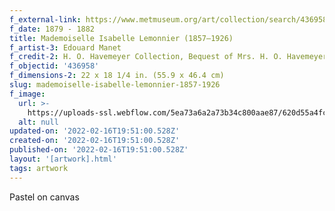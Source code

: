```yaml
---
f_external-link: https://www.metmuseum.org/art/collection/search/436958
f_date: 1879 - 1882
title: Mademoiselle Isabelle Lemonnier (1857–1926)
f_artist-3: Edouard Manet
f_credit-2: H. O. Havemeyer Collection, Bequest of Mrs. H. O. Havemeyer, 1929
f_objectid: '436958'
f_dimensions-2: 22 x 18 1/4 in. (55.9 x 46.4 cm)
slug: mademoiselle-isabelle-lemonnier-1857-1926
f_image:
  url: >-
    https://uploads-ssl.webflow.com/5ea73a6a2a73b34c800aae87/620d55a4fcfd25e6c46242b3_DT241927.jpeg
  alt: null
updated-on: '2022-02-16T19:51:00.528Z'
created-on: '2022-02-16T19:51:00.528Z'
published-on: '2022-02-16T19:51:00.528Z'
layout: '[artwork].html'
tags: artwork
---
```


Pastel on canvas
